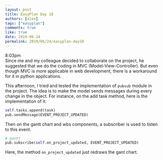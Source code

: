 ```yaml
---
layout: post
title: EasyPlan Day 18
authors: [alex]
tags: ["easyplan"]
comments: true
like: true
date: 2019-06-24
permalink: 2019/06/24/easyplan-day18
---
```

8:03pm  
Since me and my colleague decided to collaborate on the project, he suggested that we do the coding in MVC (Model-View-Controller). But even though MVC is more applicable in web development, there is a workaround for it in python applications.

This afternoon, I tried and tested the implementation of ```pubsub``` module in the project. The idea is to make the model sends messages during every change in the object. For instance, on the add task method, here is the implementation of it:

```python
self.tasks.append(task)
pub.sendMessage(EVENT_PROJECT_UPDATED)
```

Then on the gantt chart and wbs components, a subscriber is used to listen to this event.

```python
# gantt
pub.subscribe(self.on_project_updated, EVENT_PROJECT_UPDATED)
```

Here, the method ```on_project_updated``` just redraws the gant chart.
